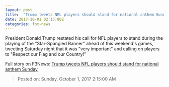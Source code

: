 ```yaml
---
layout: post
title:  "Trump tweets NFL players should stand for national anthem Sunday"
date: 2017-10-01 02:15:00Z
categories: fox-news
---
```


President Donald Trump restated his call for NFL players to stand during the playing of the "Star-Spangled Banner" ahead of this weekend's games, tweeting Saturday night that it was "very important" and calling on players to "Respect our Flag and our Country!"


Full story on F3News: [Trump tweets NFL players should stand for national anthem Sunday](http://www.f3nws.com/n/43YUTD)

> Posted on: Sunday, October 1, 2017 2:15:00 AM
